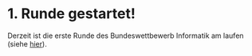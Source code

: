 # 1. Runde gestartet!

Derzeit ist die erste Runde des Bundeswettbewerb Informatik am laufen (siehe [hier](https://bwinf.de/bundeswettbewerb/41/)).
